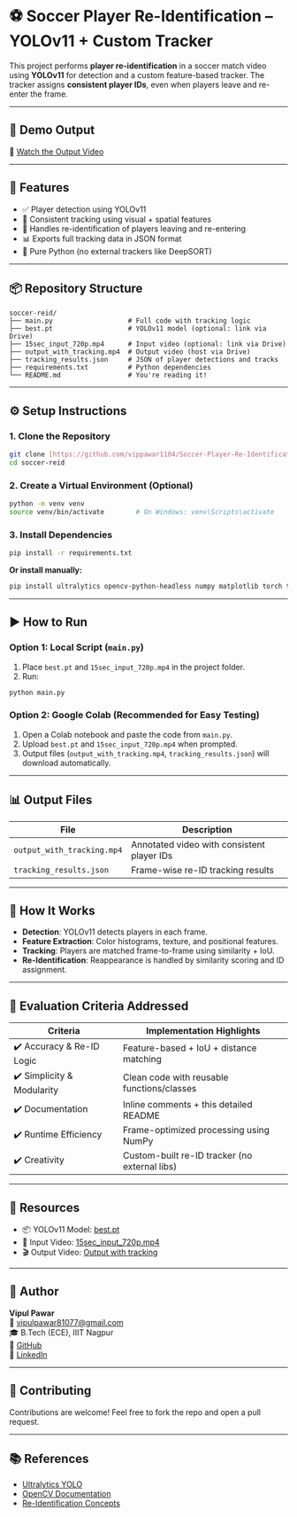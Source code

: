 # ⚽ Soccer Player Re-Identification – YOLOv11 + Custom Tracker

This project performs **player re-identification** in a soccer match video using **YOLOv11** for detection and a custom feature-based tracker. The tracker assigns **consistent player IDs**, even when players leave and re-enter the frame.

---

## 🎥 Demo Output

🔗 [Watch the Output Video](https://drive.google.com/file/d/15XSbG_dbblt5shyntvHEs_-CIxnqQmjw/view?usp=drive_link)  

---

## 🧠 Features

- ✅ Player detection using YOLOv11
- 🔁 Consistent tracking using visual + spatial features
- 🎯 Handles re-identification of players leaving and re-entering
- 📊 Exports full tracking data in JSON format
- 🧩 Pure Python (no external trackers like DeepSORT)

---

## 📦 Repository Structure

```
soccer-reid/
├── main.py                   # Full code with tracking logic
├── best.pt                   # YOLOv11 model (optional: link via Drive)
├── 15sec_input_720p.mp4      # Input video (optional: link via Drive)
├── output_with_tracking.mp4  # Output video (host via Drive)
├── tracking_results.json     # JSON of player detections and tracks
├── requirements.txt          # Python dependencies
└── README.md                 # You're reading it!
```

---

## ⚙️ Setup Instructions

### 1. Clone the Repository

```bash
git clone [https://github.com/vippawar1104/Soccer-Player-Re-Identification]
cd soccer-reid
```

### 2. Create a Virtual Environment (Optional)

```bash
python -m venv venv
source venv/bin/activate        # On Windows: venv\Scripts\activate
```

### 3. Install Dependencies

```bash
pip install -r requirements.txt
```

**Or install manually:**

```bash
pip install ultralytics opencv-python-headless numpy matplotlib torch torchvision scipy scikit-learn
```

---

## ▶️ How to Run

### Option 1: Local Script (`main.py`)

1. Place `best.pt` and `15sec_input_720p.mp4` in the project folder.
2. Run:

```bash
python main.py
```

### Option 2: Google Colab (Recommended for Easy Testing)

1. Open a Colab notebook and paste the code from `main.py`.
2. Upload `best.pt` and `15sec_input_720p.mp4` when prompted.
3. Output files (`output_with_tracking.mp4`, `tracking_results.json`) will download automatically.

---

## 📊 Output Files

| File                      | Description                                |
|---------------------------|--------------------------------------------|
| `output_with_tracking.mp4` | Annotated video with consistent player IDs |
| `tracking_results.json`   | Frame-wise re-ID tracking results          |

---

## 📘 How It Works

- **Detection**: YOLOv11 detects players in each frame.
- **Feature Extraction**: Color histograms, texture, and positional features.
- **Tracking**: Players are matched frame-to-frame using similarity + IoU.
- **Re-Identification**: Reappearance is handled by similarity scoring and ID assignment.

---

## 🧪 Evaluation Criteria Addressed

| Criteria                    | Implementation Highlights                       |
|-----------------------------|--------------------------------------------------|
| ✔️ Accuracy & Re-ID Logic   | Feature-based + IoU + distance matching          |
| ✔️ Simplicity & Modularity  | Clean code with reusable functions/classes       |
| ✔️ Documentation            | Inline comments + this detailed README           |
| ✔️ Runtime Efficiency       | Frame-optimized processing using NumPy           |
| ✔️ Creativity               | Custom-built re-ID tracker (no external libs)    |

---

## 🔗 Resources

- 📦 YOLOv11 Model: [best.pt](https://drive.google.com/file/d/1ZqyOaksKkVyzurosrP1DJa2M6E2rmBnn/view?usp=drive_link)
- 🎥 Input Video: [15sec_input_720p.mp4](https://drive.google.com/file/d/1GYWks6NURX2nMBOH2RCNT1NKELHN2rZo/view?usp=drive_link)
- 🎬 Output Video: [Output with tracking](https://drive.google.com/file/d/15XSbG_dbblt5shyntvHEs_-CIxnqQmjw/view?usp=drive_link)

---

## 🙋 Author

**Vipul Pawar**  
📧 vipulpawar81077@gmail.com  
🎓 B.Tech (ECE), IIIT Nagpur  
🔗 [GitHub](https://github.com/vippawar1104)  
🔗 [LinkedIn](https://www.linkedin.com/in/vipul-pawar-1104vip)


---

## 🤝 Contributing

Contributions are welcome! Feel free to fork the repo and open a pull request.

---

## 📚 References

- [Ultralytics YOLO](https://github.com/ultralytics/ultralytics)
- [OpenCV Documentation](https://docs.opencv.org/)
- [Re-Identification Concepts](https://arxiv.org/abs/1801.10352)
